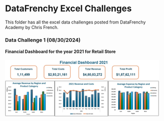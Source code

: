# DataFrenchy Excel Challenges

This folder has all the excel data challenges posted from DataFrenchy Academy by Chris French. 

### Data Challenge 1 (08/30/2024)

#### Financial Dashboard for the year 2021 for Retail Store
![image](https://github.com/Ilackkeya/Excel_Projects/blob/main/DataFrenchyAcademy_Challenges/Dashboard_1.jpg)

